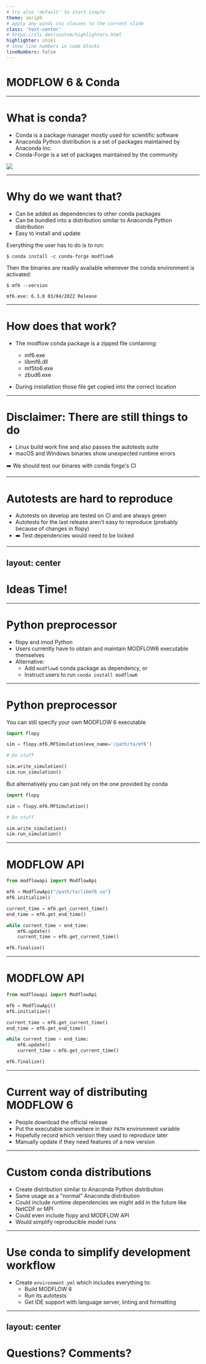 ```yaml
---
# try also 'default' to start simple
theme: seriph
# apply any windi css classes to the current slide
class: 'text-center'
# https://sli.dev/custom/highlighters.html
highlighter: shiki
# show line numbers in code blocks
lineNumbers: false
---
```


# MODFLOW 6 & Conda

---

# What is conda?

- Conda is a package manager mostly used for scientific software
- Anaconda Python distribution is a set of packages maintained by Anaconda Inc.
- Conda-Forge is a set of packages maintained by the community

<v-click>

<img src="modflow_conda_forge.PNG">

</v-click>

---

# Why do we want that?

- Can be added as dependencies to other conda packages
- Can be bundled into a distribution similar to Anaconda Python distribution
- Easy to install and update

<v-click>

Everything the user has to do is to run:
```
$ conda install -c conda-forge modflow6
```
Then the binaries are readily available whenever the conda environment is activated:
```
$ mf6 --version

mf6.exe: 6.3.0 03/04/2022 Release
```

</v-click>

---

# How does that work?

- The modflow conda package is a zipped file containing:
  - mf6.exe
  - libmf6.dll
  - mf5to6.exe
  - zbud6.exe

- During installation those file get copied into the correct location 

---

# Disclaimer: There are still things to do

- Linux build work fine and also passes the autotests suite
- macOS and Windows binaries show unexpected runtime errors

➡️ We should test our binares with conda forge's CI


---

# Autotests are hard to reproduce

- Autotests on develop are tested on CI and are always green
- Autotests for the last release aren't easy to reproduce (probably because of changes in flopy)
- ➡️ Test dependencies would need to be locked

---
layout: center
---

# Ideas Time!

---

# Python preprocessor

- flopy and imod Python
- Users currently have to obtain and maintain MODFLOW6 executable themselves
- Alternative:
    - Add `modflow6` conda package as dependency, or
    - Instruct users to run `conda install modflow6`

---

# Python preprocessor

You can still specify your own MODFLOW 6 executable

```python
import flopy

sim = flopy.mf6.MFSimulation(exe_name='/path/to/mf6')

# Do stuff

sim.write_simulation()
sim.run_simulation()
```

<v-click>

But alternatively you can just rely on the one provided by conda

```python {3}
import flopy

sim = flopy.mf6.MFSimulation()

# Do stuff

sim.write_simulation()
sim.run_simulation()
```

</v-click>


---

# MODFLOW API

```python
from modflowapi import ModflowApi

mf6 = ModflowApi("/path/to/libmf6.so")
mf6.initialize()

current_time = mf6.get_current_time()
end_time = mf6.get_end_time()

while current_time < end_time:
    mf6.update()
    current_time = mf6.get_current_time()

mf6.finalize()
```

---

# MODFLOW API

```python {3}
from modflowapi import ModflowApi

mf6 = ModflowApi()
mf6.initialize()

current_time = mf6.get_current_time()
end_time = mf6.get_end_time()

while current_time < end_time:
    mf6.update()
    current_time = mf6.get_current_time()

mf6.finalize()
```

---


# Current way of distributing MODFLOW 6


- People download the official release 
- Put the executable somewhere in their `PATH` environment variable
- Hopefully record which version they used to reproduce later
- Manually update if they need features of a new version

---

# Custom conda distributions

- Create distribution similar to Anaconda Python distribution
- Same usage as a "normal" Anaconda distribution
- Could include runtime dependencies we might add in the future like NetCDF or MPI
- Could even include flopy and MODFLOW API
- Would simplify reproducible model runs

---

# Use conda to simplify development workflow

- Create `environment.yml` which includes everything to:
    - Build MODFLOW 6
    - Run its autotests
    - Get IDE support with language server, linting and formatting


---
layout: center
---

# Questions? Comments?
